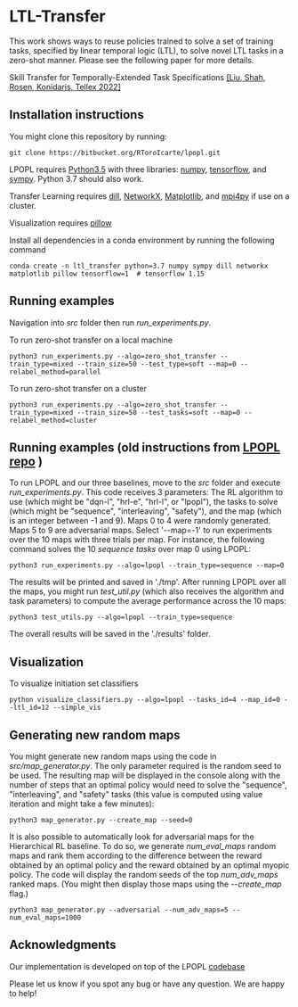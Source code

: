 # LTL-Transfer

This work shows ways to reuse policies trained to solve a set of training tasks, specified by linear temporal logic (LTL), to solve novel LTL tasks in a zero-shot manner. Please see the following paper for more details.

Skill Transfer for Temporally-Extended Task Specifications [[Liu, Shah, Rosen, Konidaris, Tellex 2022]](https://arxiv.org/abs/2206.05096)


## Installation instructions

You might clone this repository by running:

    git clone https://bitbucket.org/RToroIcarte/lpopl.git

LPOPL requires [Python3.5](https://www.python.org/) with three libraries: [numpy](http://www.numpy.org/), [tensorflow](https://www.tensorflow.org/), and [sympy](http://www.sympy.org). 
Python 3.7 should also work.

Transfer Learning requires [dill](https://dill.readthedocs.io/en/latest/), [NetworkX](https://networkx.org/), [Matplotlib](https://matplotlib.org/), and [mpi4py](https://mpi4py.readthedocs.io/en/stable/) if use on a cluster.

Visualization requires [pillow](https://pillow.readthedocs.io/en/stable/index.html)

Install all dependencies in a conda environment by running the following command

    conda create -n ltl_transfer python=3.7 numpy sympy dill networkx matplotlib pillow tensorflow=1  # tensorflow 1.15

## Running examples
Navigation into *src* folder then run *run_experiments.py*.

To run zero-shot transfer on a local machine

    python3 run_experiments.py --algo=zero_shot_transfer --train_type=mixed --train_size=50 --test_type=soft --map=0 --relabel_method=parallel

To run zero-shot transfer on a cluster

    python3 run_experiments.py --algo=zero_shot_transfer --train_type=mixed --train_size=50 --test_tasks=soft --map=0 --relabel_method=cluster


## Running examples (old instructions from [LPOPL repo](https://bitbucket.org/RToroIcarte/lpopl/src/master/) )

To run LPOPL and our three baselines, move to the *src* folder and execute *run_experiments.py*. This code receives 3 parameters: The RL algorithm to use (which might be "dqn-l", "hrl-e", "hrl-l", or "lpopl"), the tasks to solve (which might be "sequence", "interleaving", "safety"), and the map (which is an integer between -1 and 9). Maps 0 to 4 were randomly generated. Maps 5 to 9 are adversarial maps. Select '--map=-1' to run experiments over the 10 maps with three trials per map. For instance, the following command solves the 10 *sequence tasks* over map 0 using LPOPL:

    python3 run_experiments.py --algo=lpopl --train_type=sequence --map=0

The results will be printed and saved in './tmp'. After running LPOPL over all the maps, you might run *test_util.py* (which also receives the algorithm and task parameters) to compute the average performance across the 10 maps:

    python3 test_utils.py --algo=lpopl --train_type=sequence

The overall results will be saved in the './results' folder.


## Visualization

To visualize initiation set classifiers

    python visualize_classifiers.py --algo=lpopl --tasks_id=4 --map_id=0 --ltl_id=12 --simple_vis
    

## Generating new random maps

You might generate new random maps using the code in *src/map_generator.py*. The only parameter required is the random seed to be used. The resulting map will be displayed in the console along with the number of steps that an optimal policy would need to solve the "sequence", "interleaving", and "safety" tasks (this value is computed using value iteration and might take a few minutes):

    python3 map_generator.py --create_map --seed=0

It is also possible to automatically look for adversarial maps for the Hierarchical RL baseline. To do so, we generate *num_eval_maps* random maps and rank them according to the difference between the reward obtained by an optimal policy and the reward obtained by an optimal myopic policy. The code will display the random seeds of the top *num_adv_maps* ranked maps. (You might then display those maps using the *--create_map* flag.)

    python3 map_generator.py --adversarial --num_adv_maps=5 --num_eval_maps=1000

## Acknowledgments
Our implementation is developed on top of the LPOPL [codebase](https://bitbucket.org/RToroIcarte/lpopl/src/master/) 

Please let us know if you spot any bug or have any question. We are happy to help!
